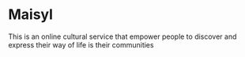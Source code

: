 <h1>Maisyl</h1>	This is an online cultural service that empower people to discover and express their way of life is their communities
